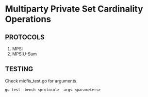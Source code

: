 # Multiparty Private Set Cardinality Operations

## PROTOCOLS
1. MPSI
2. MPSIU-Sum

## TESTING

Check micfis_test.go for arguments.

```
go test -bench <protocol> -args <parameters>
```
